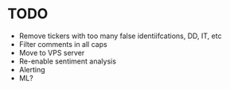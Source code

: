 # TODO
- Remove tickers with too many false identiifcations, DD, IT, etc
- Filter comments in all caps
- Move to VPS server
- Re-enable sentiment analysis
- Alerting
- ML?